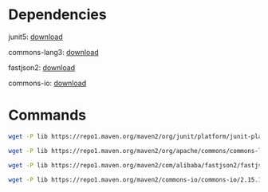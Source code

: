# Dependencies

junit5: [download](https://central.sonatype.com/artifact/org.junit.platform/junit-platform-console-standalone/versions)

commons-lang3: [download](https://central.sonatype.com/artifact/org.apache.commons/commons-lang3/versions)

fastjson2: [download](https://central.sonatype.com/artifact/com.alibaba.fastjson2/fastjson2/versions)

commons-io: [download](https://central.sonatype.com/artifact/commons-io/commons-io/versions)

# Commands

```sh
wget -P lib https://repo1.maven.org/maven2/org/junit/platform/junit-platform-console-standalone/1.10.0/junit-platform-console-standalone-1.10.0.jar

wget -P lib https://repo1.maven.org/maven2/org/apache/commons/commons-lang3/3.13.0/commons-lang3-3.13.0.jar https://repo1.maven.org/maven2/com/alibaba/fastjson2/fastjson2/2.0.44/fastjson2-2.0.44-sources.jar

wget -P lib https://repo1.maven.org/maven2/com/alibaba/fastjson2/fastjson2/2.0.44/fastjson2-2.0.44.jar

wget -P lib https://repo1.maven.org/maven2/commons-io/commons-io/2.15.1/commons-io-2.15.1.jar
```